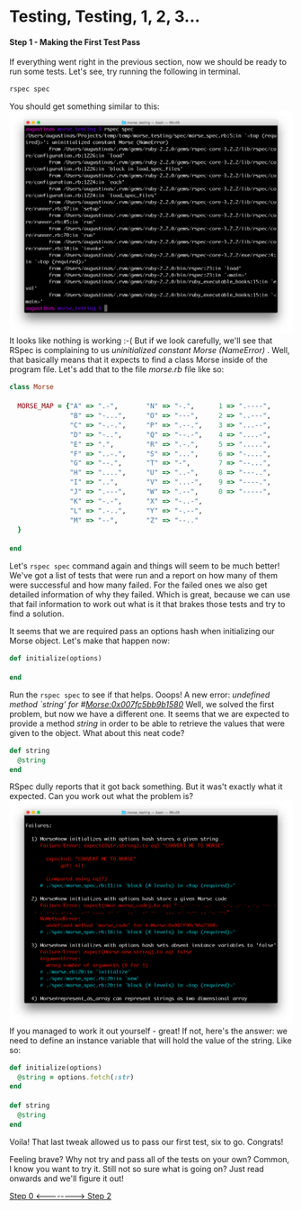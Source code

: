 # Testing, Testing, 1, 2, 3... #

#### Step 1 - Making the First Test Pass ####

If everything went right in the previous section, now we should be ready to run some tests. Let's see, try running the following in terminal.

```bash
rspec spec
```
You should get something similar to this:
![Error Message](../screenies/morse/error_1.png)
It looks like nothing is working :-( But if we look carefully, we'll see that RSpec is complaining to us _uninitialized constant Morse (NameError)_ . Well, that basically means that it expects to find a class Morse inside of the program file. Let's add that to the file _morse.rb_ file like so:

```ruby
class Morse

  MORSE_MAP = {"A" => ".-",       "N" => "-.",      1 => ".----",
               "B" => "-...",     "O" => "---",     2 => "..---",
               "C" => "-.-.",     "P" => ".--.",    3 => "...--",
               "D" => "-..",      "Q" => "--.-",    4 => "....-",
               "E" => ".",        "R" => ".-.",     5 => ".....",
               "F" => "..-.",     "S" => "...",     6 => "-....",
               "G" => "--.",      "T" => "-",       7 => "--...",
               "H" => "....",     "U" => "..-",     8 => "---..",
               "I" => "..",       "V" => "...-",    9 => "----.",
               "J" => ".---",     "W" => ".--",     0 => "-----",
               "K" => "-.-",      "X" => "-..-",
               "L" => ".-..",     "Y" => "-.--",
               "M" => "--",       "Z" => "--.."
  }

end
```
Let's <code>rspec spec</code> command again and things will seem to be much better! We've got a list of tests that were run and a report on how many of them were successful and how many failed. For the failed ones we also get detailed information of why they failed. Which is great, because we can use that fail information to work out what is it that brakes those tests and try to find a solution.

It seems that we are required pass an options hash when initializing our Morse object. Let's make that happen now:
```ruby
def initialize(options)

end
```
Run the <code>rspec spec</code> to see if that helps. Ooops! A new error:
_undefined method `string' for #<Morse:0x007fc5bb9b1580>_
Well, we solved the first problem, but now we have a different one. It seems that we are expected to provide a method _string_ in order to be able to retrieve the values that were given to the object. What about this neat code?
```ruby
def string
  @string
end
```
RSpec dully reports that it got back something. But it was't exactly what it expected. Can you work out what the problem is?
![Error Message](../screenies/morse/error_2.png)
If you managed to work it out yourself - great! If not, here's the answer: we need to define an instance variable that will hold the value of the string. Like so:
```ruby
def initialize(options)
  @string = options.fetch(:str)
end

def string
  @string
end
```
Voila! That last tweak allowed us to pass our first test, six to go. Congrats!

Feeling brave? Why not try and pass all of the tests on your own? Common, I know you want to try it.
Still not so sure what is going on? Just read onwards and we'll figure it out!

[Step 0 <----](./morse_0.md)[----> Step 2](./morse_2.md)
